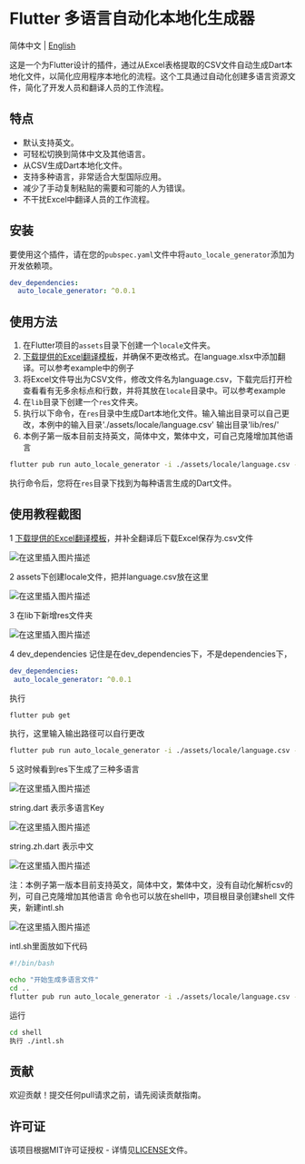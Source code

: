 
# Flutter 多语言自动化本地化生成器

简体中文 | [English](README.md)

这是一个为Flutter设计的插件，通过从Excel表格提取的CSV文件自动生成Dart本地化文件，以简化应用程序本地化的流程。这个工具通过自动化创建多语言资源文件，简化了开发人员和翻译人员的工作流程。

## 特点

- 默认支持英文。
- 可轻松切换到简体中文及其他语言。
- 从CSV生成Dart本地化文件。
- 支持多种语言，非常适合大型国际应用。
- 减少了手动复制粘贴的需要和可能的人为错误。
- 不干扰Excel中翻译人员的工作流程。

## 安装

要使用这个插件，请在您的`pubspec.yaml`文件中将`auto_locale_generator`添加为开发依赖项。

```yaml
dev_dependencies:
  auto_locale_generator: ^0.0.1
```

## 使用方法

1. 在Flutter项目的`assets`目录下创建一个`locale`文件夹。
2. [下载提供的Excel翻译模板](example/assets/locale/language.xlsx)，并确保不更改格式。在language.xlsx中添加翻译。可以参考example中的例子
3. 将Excel文件导出为CSV文件，修改文件名为language.csv，下载完后打开检查看看有无多余标点和行数，并将其放在`locale`目录中。可以参考example
4. 在`lib`目录下创建一个`res`文件夹。
5. 执行以下命令，在`res`目录中生成Dart本地化文件。输入输出目录可以自己更改，本例中的输入目录'./assets/locale/language.csv' 输出目录'lib/res/'
6. 本例子第一版本目前支持英文，简体中文，繁体中文，可自己克隆增加其他语言

```sh
flutter pub run auto_locale_generator -i ./assets/locale/language.csv -o lib/res/ -r
```

执行命令后，您将在`res`目录下找到为每种语言生成的Dart文件。

## 使用教程截图
1 [下载提供的Excel翻译模板](example/assets/locale/language.xlsx)，并补全翻译后下载Excel保存为.csv文件


![在这里插入图片描述](https://img-blog.csdnimg.cn/direct/3a47c0d8914d48169599fba73c3d6af8.png#pic_center)


2 assets下创建locale文件，把并language.csv放在这里


![在这里插入图片描述](https://img-blog.csdnimg.cn/direct/848edb5e70554c28a661cce8e42f4aa6.png#pic_center)







3 在lib下新增res文件夹



![在这里插入图片描述](https://img-blog.csdnimg.cn/direct/29816457ef9e415eb7564e1115d4b03a.png#pic_center)







4 dev_dependencies 记住是在dev_dependencies下，不是dependencies下，
 ````yaml
dev_dependencies:
  auto_locale_generator: ^0.0.1
````

执行
```bash
flutter pub get
```
执行，这里输入输出路径可以自行更改
```bash
flutter pub run auto_locale_generator -i ./assets/locale/language.csv -o lib/res/ -r

```
5 这时候看到res下生成了三种多语言




![在这里插入图片描述](https://img-blog.csdnimg.cn/direct/b33a542bcf6b45d7a8e13f875e99d966.png#pic_center)


string.dart 表示多语言Key




![在这里插入图片描述](https://img-blog.csdnimg.cn/direct/00928c6f394f48849414a877b6d63436.png#pic_center)



string.zh.dart 表示中文




![在这里插入图片描述](https://img-blog.csdnimg.cn/direct/064ee3eb55614b0184f4ec92640c6836.png#pic_center)



注：本例子第一版本目前支持英文，简体中文，繁体中文，没有自动化解析csv的列，可自己克隆增加其他语言
命令也可以放在shell中，项目根目录创建shell 文件夹，新建intl.sh



![在这里插入图片描述](https://img-blog.csdnimg.cn/direct/bd199b8a7c874191902998d90fd6c483.png#pic_center)



intl.sh里面放如下代码

```bash
#!/bin/bash

echo "开始生成多语言文件"
cd ..
flutter pub run auto_locale_generator -i ./assets/locale/language.csv -o lib/res/ -r


```
运行


```bash
cd shell
执行 ./intl.sh
```

## 贡献

欢迎贡献！提交任何pull请求之前，请先阅读贡献指南。

## 许可证

该项目根据MIT许可证授权 - 详情见[LICENSE](LICENSE)文件。
